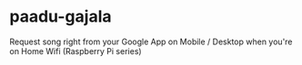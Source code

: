 # paadu-gajala
Request song right from your Google App on Mobile / Desktop when you're on Home Wifi (Raspberry Pi series)
